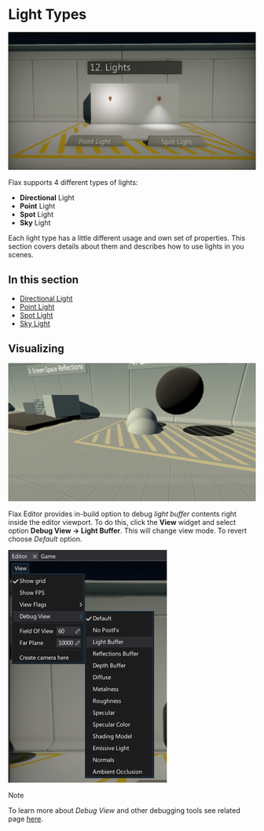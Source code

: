 # Light Types

![Light Types](media/lights.png)

Flax supports 4 different types of lights:
- **Directional** Light
- **Point** Light
- **Spot** Light
- **Sky** Light

Each light type has a little different usage and own set of properties. This section covers details about them and describes how to use lights in you scenes.

## In this section

* [Directional Light](directional-light.md)
* [Point Light](point-light.md)
* [Spot Light](spot-light.md)
* [Sky Light](sky-light.md)

## Visualizing

![Lights Debug](media/lights-debug.png)

Flax Editor provides in-build option to debug *light buffer* contents right inside the editor viewport. To do this, click the **View** widget and select option **Debug View -> Light Buffer**. This will change view mode. To revert choose *Default* option.

![Lights Debug](media/lights-debug-option.jpg)

> [!Note]
> To learn more about *Debug View* and other debugging tools see related page [here](../../debugging-tools/debug-view.md).
> 